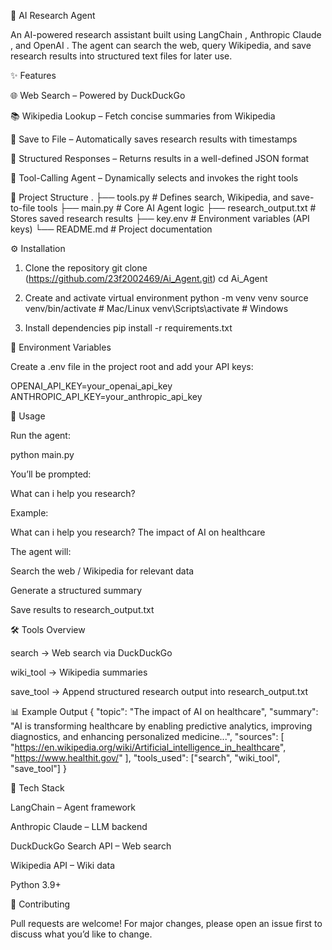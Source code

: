 🧠 AI Research Agent

An AI-powered research assistant built using LangChain
, Anthropic Claude
, and OpenAI
.
The agent can search the web, query Wikipedia, and save research results into structured text files for later use.

✨ Features

🌐 Web Search – Powered by DuckDuckGo

📚 Wikipedia Lookup – Fetch concise summaries from Wikipedia

💾 Save to File – Automatically saves research results with timestamps

🧾 Structured Responses – Returns results in a well-defined JSON format

🔧 Tool-Calling Agent – Dynamically selects and invokes the right tools

📂 Project Structure
.
├── tools.py              # Defines search, Wikipedia, and save-to-file tools
├── main.py              # Core AI Agent logic
├── research_output.txt   # Stores saved research results
├── key.env                  # Environment variables (API keys)
└── README.md             # Project documentation

⚙️ Installation
1. Clone the repository
git clone (https://github.com/23f2002469/Ai_Agent.git)
cd Ai_Agent

2. Create and activate virtual environment
python -m venv venv
source venv/bin/activate   # Mac/Linux
venv\Scripts\activate      # Windows

3. Install dependencies
pip install -r requirements.txt

🔑 Environment Variables

Create a .env file in the project root and add your API keys:

OPENAI_API_KEY=your_openai_api_key
ANTHROPIC_API_KEY=your_anthropic_api_key

🚀 Usage

Run the agent:

python main.py


You’ll be prompted:

What can i help you research? 


Example:

What can i help you research? The impact of AI on healthcare


The agent will:

Search the web / Wikipedia for relevant data

Generate a structured summary

Save results to research_output.txt

🛠 Tools Overview

search → Web search via DuckDuckGo

wiki_tool → Wikipedia summaries

save_tool → Append structured research output into research_output.txt

📊 Example Output
{
  "topic": "The impact of AI on healthcare",
  "summary": "AI is transforming healthcare by enabling predictive analytics, improving diagnostics, and enhancing personalized medicine...",
  "sources": [
    "https://en.wikipedia.org/wiki/Artificial_intelligence_in_healthcare",
    "https://www.healthit.gov/"
  ],
  "tools_used": ["search", "wiki_tool", "save_tool"]
}

🧩 Tech Stack

LangChain
 – Agent framework

Anthropic Claude
 – LLM backend

DuckDuckGo Search API
 – Web search

Wikipedia API
 – Wiki data

Python 3.9+

🤝 Contributing

Pull requests are welcome! For major changes, please open an issue first to discuss what you’d like to change.
